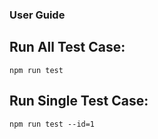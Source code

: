 ### User Guide
## Run All Test Case:
```
npm run test
```

## Run Single Test Case:

```
npm run test --id=1
```